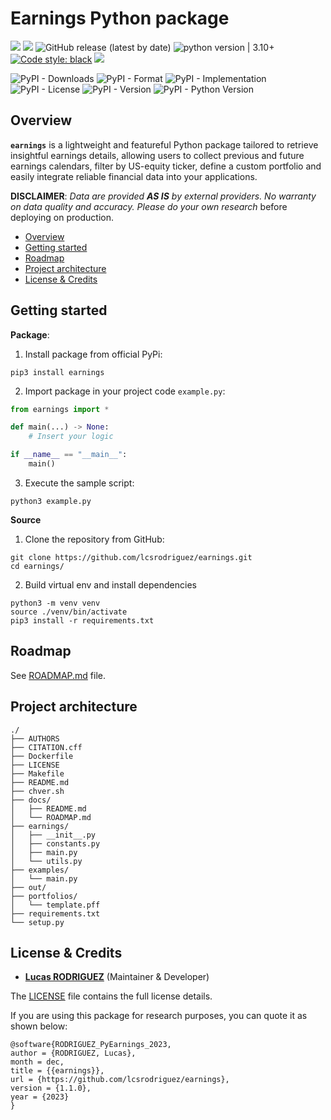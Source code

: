 # Earnings Python package

<img src="https://img.shields.io/static/v1?label=Languages&message=Python&color=ff0000"/>&nbsp;<img src="https://img.shields.io/static/v1?label=Restriction&message=NO&color=26c601"/> ![GitHub release (latest by date)](https://img.shields.io/github/v/release/lcsrodriguez/earnings) ![python version | 3.10+](https://img.shields.io/badge/Python%20version-3.10+-magenta) [![Code style: black](https://img.shields.io/badge/code%20style-black-000000.svg)](https://github.com/psf/black) 
![](https://img.shields.io/badge/Dependabot-enabled-blue)

![PyPI - Downloads](https://img.shields.io/pypi/dw/earnings)
![PyPI - Format](https://img.shields.io/pypi/format/earnings)
![PyPI - Implementation](https://img.shields.io/pypi/implementation/earnings)
![PyPI - License](https://img.shields.io/pypi/l/earnings)
![PyPI - Version](https://img.shields.io/pypi/v/earnings)
![PyPI - Python Version](https://img.shields.io/pypi/pyversions/earnings)


## Overview

**`earnings`** is a lightweight and featureful Python package tailored to retrieve insightful earnings details, allowing users to collect previous and future earnings calendars, filter by US-equity ticker, define a custom portfolio and easily integrate reliable financial data into your applications.

**DISCLAIMER**: *Data are provided **AS IS** by external providers. No warranty on data quality and accuracy. Please do your own research* before deploying on production.

* [Overview](#overview)
* [Getting started](#getting-started)
* [Roadmap](#roadmap)
* [Project architecture](#project-architecture)
* [License & Credits](#license--credits)

## Getting started

**Package**:
1. Install package from official PyPi:
```shell
pip3 install earnings
```
2. Import package in your project code `example.py`:
```python
from earnings import *

def main(...) -> None:
    # Insert your logic

if __name__ == "__main__":
    main()
```
3. Execute the sample script:
```shell
python3 example.py
```

**Source**
1. Clone the repository from GitHub:
```shell
git clone https://github.com/lcsrodriguez/earnings.git
cd earnings/
```

2. Build virtual env and install dependencies
```shell
python3 -m venv venv
source ./venv/bin/activate
pip3 install -r requirements.txt
```

## Roadmap

See [ROADMAP.md](docs/ROADMAP.md) file.

## Project architecture

```
./
├── AUTHORS
├── CITATION.cff
├── Dockerfile
├── LICENSE
├── Makefile
├── README.md
├── chver.sh
├── docs/
│   ├── README.md
│   └── ROADMAP.md
├── earnings/
│   ├── __init__.py
│   ├── constants.py
│   ├── main.py
│   └── utils.py
├── examples/
│   └── main.py
├── out/
├── portfolios/
│   └── template.pff
├── requirements.txt
└── setup.py
```

## License & Credits

- **[Lucas RODRIGUEZ](https://lcsrodriguez.github.io)** (Maintainer & Developer)

The [LICENSE](LICENSE) file contains the full license details.


If you are using this package for research purposes, you can quote it as shown below:

```shell
@software{RODRIGUEZ_PyEarnings_2023,
author = {RODRIGUEZ, Lucas},
month = dec,
title = {{earnings}},
url = {https://github.com/lcsrodriguez/earnings},
version = {1.1.0},
year = {2023}
}
```
